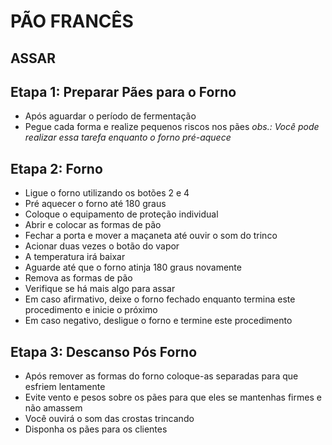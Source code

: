 # PÃO FRANCÊS

## ASSAR
## Etapa 1: Preparar Pães para o Forno
- Após aguardar o período de fermentação
- Pegue cada forma e realize pequenos riscos nos pães
*obs.: Você pode realizar essa tarefa enquanto o forno pré-aquece* 

## Etapa 2: Forno
- Ligue o forno utilizando os botões 2 e 4
- Pré aquecer o forno até 180 graus
- Coloque o equipamento de proteção individual
- Abrir e colocar as formas de pão
- Fechar a porta e mover a maçaneta até ouvir o som do trinco
- Acionar duas vezes o botão do vapor
- A temperatura irá baixar
- Aguarde até que o forno atinja 180 graus novamente
- Remova as formas de pão
- Verifique se há mais algo para assar
- Em caso afirmativo, deixe o forno fechado enquanto termina este procedimento e inicie o próximo
- Em caso negativo, desligue o forno e termine este procedimento

## Etapa 3: Descanso Pós Forno
- Após remover as formas do forno coloque-as separadas para que esfriem lentamente
- Evite vento e pesos sobre os pães para que eles se mantenhas firmes e não amassem
- Você ouvirá o som das crostas trincando
- Disponha os pães para os clientes